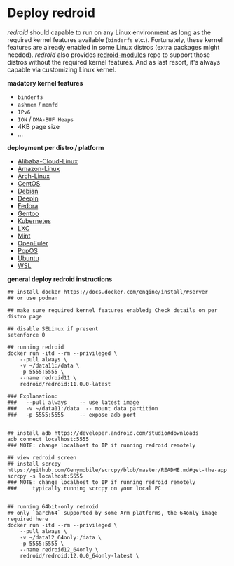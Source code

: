 # Deploy redroid 

*redroid* should capable to run on any Linux environment as long as the 
required kernel features available (`binderfs` etc.). Fortunately, these 
kernel features are already enabled in some Linux distros
(extra packages might needed). *redroid* also provides
[redroid-modules](https://github.com/remote-android/redroid-modules) repo
to support those distros without the required kernel features. And as last
resort, it's always capable via customizing Linux kernel.


**madatory kernel features**
- `binderfs`
- `ashmem` / `memfd`
- `IPv6`
- `ION` / `DMA-BUF Heaps`
- 4KB page size
- ...


**deployment per distro / platform**
- [Alibaba-Cloud-Linux](alibaba-cloud-linux.md)
- [Amazon-Linux](amazon-linux.md)
- [Arch-Linux](arch-linux.md)
- [CentOS](centos.md)
- [Debian](debian.md)
- [Deepin](deepin.md)
- [Fedora](fedora.md)
- [Gentoo](gentoo.md)
- [Kubernetes](kubernetes.md)
- [LXC](lxc.md)
- [Mint](mint.md)
- [OpenEuler](openeuler.md)
- [PopOS](pop_os.md)
- [Ubuntu](ubuntu.md)
- [WSL](wsl.md)


**general deploy redroid instructions**
```
## install docker https://docs.docker.com/engine/install/#server
## or use podman

## make sure required kernel features enabled; Check details on per distro page

## disable SELinux if present
setenforce 0

## running redroid
docker run -itd --rm --privileged \
    --pull always \
    -v ~/data11:/data \
    -p 5555:5555 \
    --name redroid11 \
    redroid/redroid:11.0.0-latest

### Explanation:
###   --pull always    -- use latest image
###   -v ~/data11:/data  -- mount data partition
###   -p 5555:5555     -- expose adb port


## install adb https://developer.android.com/studio#downloads
adb connect localhost:5555
### NOTE: change localhost to IP if running redroid remotely

## view redroid screen
## install scrcpy https://github.com/Genymobile/scrcpy/blob/master/README.md#get-the-app
scrcpy -s localhost:5555
### NOTE: change localhost to IP if running redroid remotely
###     typically running scrcpy on your local PC


## running 64bit-only redroid
## only `aarch64` supported by some Arm platforms, the 64only image required here
docker run -itd --rm --privileged \
    --pull always \
    -v ~/data12_64only:/data \
    -p 5555:5555 \
    --name redroid12_64only \
    redroid/redroid:12.0.0_64only-latest \
```
